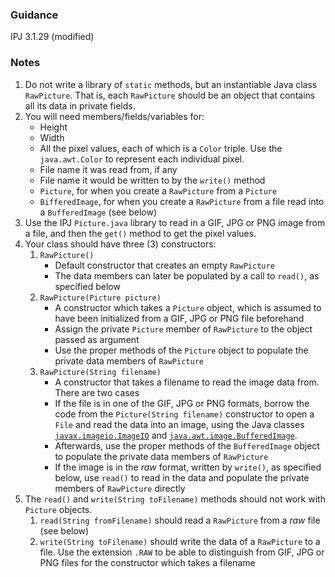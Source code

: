 ### Guidance

IPJ 3.1.29 (modified)

### Notes

1. Do not write a library of `static` methods, but an instantiable Java class `RawPicture`. That is, each `RawPicture` should be an object that contains all its data in private fields. 
2. You will need members/fields/variables for:
    * Height
    * Width
    * All the pixel values, each of which is a `Color` triple. Use the `java.awt.Color` to represent each individual pixel.
    * File name it was read from, if any
    * File name it would be written to by the `write()` method
    * `Picture`, for when you create a `RawPicture` from a `Picture`
    * `BifferedImage`, for when you create a `RawPicture` from a file read into a `BufferedImage` (see below)
3. Use the IPJ `Picture.java` library to read in a GIF, JPG or PNG image from a file, and then the `get()` method to get the pixel values.
4. Your class should have three (3) constructors:
    1. `RawPicture()`
        * Default constructor that creates an empty `RawPicture`
        * The data members can later be populated by a call to `read()`, as specified below
    2. `RawPicture(Picture picture)`
        * A constructor which takes a `Picture` object, which is assumed to have been initialized from a GIF, JPG or PNG file beforehand
        * Assign the private `Picture` member of `RawPicture` to the object passed as argument
        * Use the proper methods of the `Picture` object to populate the private data members of `RawPicture`
    3. `RawPicture(String filename)`
        * A constructor that takes a filename to read the image data from. There are two cases
        * If the file is in one of the GIF, JPG or PNG formats, borrow the code from the `Picture(String filename)` constructor to open a `File` and read the data into an image, using the Java classes [`javax.imageio.ImageIO`](https://docs.oracle.com/javase/8/docs/api/java/io/File.html) and [`java.awt.image.BufferedImage`](https://docs.oracle.com/javase/8/docs/api/java/awt/image/BufferedImage.html). 
        * Afterwards, use the proper methods of the `BufferedImage` object to populate the private data members of `RawPicture`
        * If the image is in the _raw_ format, written by `write()`, as specified below, use `read()` to read in the data and populate the private members of `RawPicture` directly
5. The `read()` and `write(String toFilename)` methods should not work with `Picture` objects. 
    1. `read(String fromFilename)` should read a `RawPicture` from a _raw_ file (see below)
    2. `write(String toFilename)` should write the data of a `RawPicture` to a file. Use the extension `.RAW` to be able to distinguish from GIF, JPG or PNG files for the constructor which takes a filename
